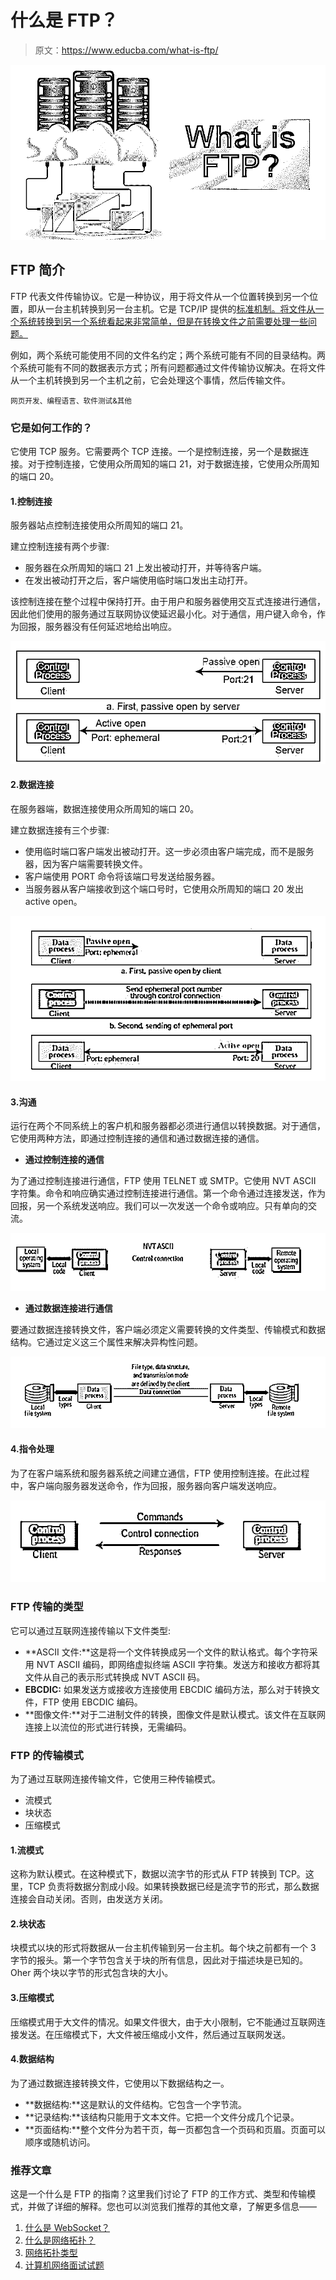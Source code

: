 # 什么是 FTP？

> 原文：<https://www.educba.com/what-is-ftp/>

![What is FTP](img/e7061396e82ac7bee5c82a9c5800b0ee.png)



## FTP 简介

FTP 代表文件传输协议。它是一种协议，用于将文件从一个位置转换到另一个位置，即从一台主机转换到另一台主机。它是 TCP/IP 提供的[标准机制。将文件从一个系统转换到另一个系统看起来非常简单，但是在转换文件之前需要处理一些问题。](https://www.educba.com/tcp-ip-model/)

例如，两个系统可能使用不同的文件名约定；两个系统可能有不同的目录结构。两个系统可能有不同的数据表示方式；所有问题都通过文件传输协议解决。在将文件从一个主机转换到另一个主机之前，它会处理这个事情，然后传输文件。

<small>网页开发、编程语言、软件测试&其他</small>

### 它是如何工作的？

它使用 TCP 服务。它需要两个 TCP 连接。一个是控制连接，另一个是数据连接。对于控制连接，它使用众所周知的端口 21，对于数据连接，它使用众所周知的端口 20。

#### 1.控制连接

服务器站点控制连接使用众所周知的端口 21。

建立控制连接有两个步骤:

*   服务器在众所周知的端口 21 上发出被动打开，并等待客户端。
*   在发出被动打开之后，客户端使用临时端口发出主动打开。

该控制连接在整个过程中保持打开。由于用户和服务器使用交互式连接进行通信，因此他们使用的服务通过互联网协议使延迟最小化。对于通信，用户键入命令，作为回报，服务器没有任何延迟地给出响应。

![Control Connection](img/d0b7218401d829a40917727fd8f312d7.png)



#### 2.数据连接

在服务器端，数据连接使用众所周知的端口 20。

建立数据连接有三个步骤:

*   使用临时端口客户端发出被动打开。这一步必须由客户端完成，而不是服务器，因为客户端需要转换文件。
*   客户端使用 PORT 命令将该端口号发送给服务器。
*   当服务器从客户端接收到这个端口号时，它使用众所周知的端口 20 发出 active open。

![Data connections](img/5b3ed8c5083b0d11e8448a3b9c743f95.png)



#### 3.沟通

运行在两个不同系统上的客户机和服务器都必须进行通信以转换数据。对于通信，它使用两种方法，即通过控制连接的通信和通过数据连接的通信。

*   **通过控制连接的通信**

为了通过控制连接进行通信，FTP 使用 TELNET 或 SMTP。它使用 NVT ASCII 字符集。命令和响应确实通过控制连接进行通信。第一个命令通过连接发送，作为回报，另一个系统发送响应。我们可以一次发送一个命令或响应。只有单向的交流。

![Communication](img/f7c1c66f8e7f6e5cb6ecb6f9f2d56f60.png)



*   **通过数据连接进行通信**

要通过数据连接转换文件，客户端必须定义需要转换的文件类型、传输模式和数据结构。它通过定义这三个属性来解决异构性问题。

![What is FTP](img/8320b02e18a157e356e5f794881195f0.png)



#### 4.指令处理

为了在客户端系统和服务器系统之间建立通信，FTP 使用控制连接。在此过程中，客户端向服务器发送命令，作为回报，服务器向客户端发送响应。

![Command processing](img/4793bc9979bc6592ca3f6c6be47cb454.png)



### FTP 传输的类型

它可以通过互联网连接传输以下文件类型:

*   **ASCII 文件:**这是将一个文件转换成另一个文件的默认格式。每个字符采用 NVT ASCII 编码，即网络虚拟终端 ASCII 字符集。发送方和接收方都将其文件从自己的表示形式转换成 NVT ASCII 码。
*   **EBCDIC:** 如果发送方或接收方连接使用 EBCDIC 编码方法，那么对于转换文件，FTP 使用 EBCDIC 编码。
*   **图像文件:**对于二进制文件的转换，图像文件是默认模式。该文件在互联网连接上以流位的形式进行转换，无需编码。

### FTP 的传输模式

为了通过互联网连接传输文件，它使用三种传输模式。

*   流模式
*   块状态
*   压缩模式

#### 1.流模式

这称为默认模式。在这种模式下，数据以流字节的形式从 FTP 转换到 TCP。这里，TCP 负责将数据分割成小段。如果转换数据已经是流字节的形式，那么数据连接会自动关闭。否则，由发送方关闭。

#### 2.块状态

块模式以块的形式将数据从一台主机传输到另一台主机。每个块之前都有一个 3 字节的报头。第一个字节包含关于块的所有信息，因此对于描述块是已知的。Oher 两个块以字节的形式包含块的大小。

#### 3.压缩模式

压缩模式用于大文件的情况。如果文件很大，由于大小限制，它不能通过互联网连接发送。在压缩模式下，大文件被压缩成小文件，然后通过互联网发送。

#### 4.数据结构

为了通过数据连接转换文件，它使用以下数据结构之一。

*   **数据结构:**这是默认的文件结构。它包含一个字节流。
*   **记录结构:**该结构只能用于文本文件。它把一个文件分成几个记录。
*   **页面结构:**整个文件分为若干页，每一页都包含一个页码和页眉。页面可以顺序或随机访问。

### 推荐文章

这是一个什么是 FTP 的指南？这里我们讨论了 FTP 的工作方式、类型和传输模式，并做了详细的解释。您也可以浏览我们推荐的其他文章，了解更多信息——

1.  [什么是 WebSocket？](https://www.educba.com/what-is-websocket/)
2.  [什么是网络拓扑？](https://www.educba.com/what-is-network-topology/)
3.  [网络拓扑类型](https://www.educba.com/types-of-network-topology/)
4.  [计算机网络面试试题](https://www.educba.com/computer-network-interview-questions/)





